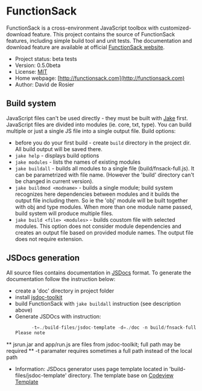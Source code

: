 FunctionSack
============

FunctionSack is a cross-environment JavaScript toolbox with customized-download
feature. This project contains the source of FunctionSack features, including
simple build tool and unit tests. The documentation and download feature are
available at official [FunctionSack website](http://functionsack.com).

* Project status: beta tests
* Version: 0.5.0beta
* License: [MIT](http://www.opensource.org/licenses/mit-license.php)
* Home webpage: [http://functionsack.com](http://functionsack.com)
* Author: David de Rosier


## Build system

JavaScript files can't be used directly - they must be built with
[Jake](https://github.com/mde/jake) first. JavaScript files are divided into 
modules (ie. core, txt, type). You can build multiple or just a single JS file
into a single output file. Build options:

* before you do your first build - create ```build``` directory in the project
  dir. All build output will be saved there. 
* ```jake help``` - displays build options
* ```jake modules``` - lists the names of existing modules
* ```jake buildall``` - builds all modules to a single file (build/fnsack-full.js).
  It can be parametrized with file name. (However the 'build' directory can't
  be changed in current version).
* ```jake buildmod <modname>``` - builds a single module; build system recognizes
  here dependencies between modules and it builds the output file including them. 
  So ie the 'obj' module will be built together with obj and type modules. When
  more than one module name passed, build system will produce multiple files.
* ```jake build <file> <modules>``` - builds coustom file with selected modules.
  This option does not consider module dependencies and creates an output file
  based on provided module names. The output file does not require extension. 
  

## JSDocs generation

All source files contains documentation in 
[JSDocs](http://code.google.com/p/jsdoc-toolkit/) format. To generate the 
documentation follow the instruction below:
* create a 'doc' directory in project folder
* install [jsdoc-toolkit](http://code.google.com/p/jsdoc-toolkit/)
* build FunctionSack with ```jake buildall``` instruction (see description above)
* Generate JSDOcs with instruction:
  ```java -jar jsrun.jar app/run.js -a -D="noGlobal:true" -D="title:FunctionSack" 
        -t=./build-files/jsdoc-template -d=./doc -n build/fnsack-full.js```
  Please note
** jsrun.jar and app/run.js are files from jsdoc-toolkit; full path may be required
** -t paramater requires sometimes a full path instead of the local path
* Information: JSDocs generator uses page template located in 'build-files/jsdoc-template'
  directory. The template base on [Codeview Template](http://www.thebrightlines.com/2010/05/06/new-template-for-jsdoctoolkit-codeview/)
